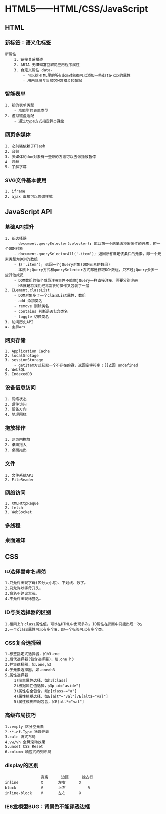 # HTML5——HTML/CSS/JavaScript
## HTML
### 新标签：语义化标签
    新属性
        1. 链接关系描述
        2. ARIA 无障碍富互联网应用程序属性
        3. 自定义属性 data-
            - 可以给HTML里的所有dom对象都可以添加一些data-xxx的属性
            - 用来记录与当前DOM强相关的数据
### 智能表单
    1. 新的表单类型
        - 功能型的表单类型
    2. 虚拟键盘适配
        - 通过type方式指定弹出键盘
### 网页多媒体
    1. 之前强依赖于Flash
    2. 音频
    3. 多媒体的dom对象有一些新的方法可以去做播放暂停
    4. 视频
    5. 了解字幕
### SVG文件基本使用
    1. iframe
    2. ajax 直接可以修改样式
## JavaScript API
### 基础API提升
    1. 新选择器
        - document.querySelector(selector); 返回第一个满足选择器条件的元素，即一个DOM对象
        - document.querySelectorAll('.item'); 返回所有满足该条件的元素，即一个元素类型为DOM的数组
        - $('.item'); 返回一个jQuery对象(DOM元素的数组)
        - 本质上jQuery方式和querySelector方式都是获取DOM数组，只不过jQuery会多一些其他成员
        - DOM数组的每个成员注册事件不能像jQuery一样直接注册，需要分别注册
        - H5就是将我们经常需要的操作又包装了一层
    2. ELement.classList
        - DOM对象多了一个classList属性，数组
        - add 添加类名
        - remove 删除类名
        - contains 判断是否包含类名
        - toggle 切换类名
    3. 访问历史API
    4. 全屏API
### 网页存储
    1. Application Cache
    2. localSrotage
    3. sessionStorage
        - getItem方式获取一个不存在的键，返回空字符串；[]返回 undefined
    4. WebSQL
    5. IndexedDB
### 设备信息访问
    1. 网络状态
    2. 硬件访问
    3. 设备方向
    4. 地理围栏
### 拖放操作
    1. 网页内拖放
    2. 桌面拖入
    3. 桌面拖出
### 文件
    1. 文件系统API
    2. FileReader
### 网络访问
    1. XMLHttpReque
    2. fetch
    3. WebSocket
### 多线程
### 桌面通知
## CSS
### ID选择器命名规范
	1.只允许出现字母(区分大小写)、下划线、数字。
	2.只允许以字母开头。
	3.命名不建议太长。
	4.不允许出现标签名。
### ID与类选择器的区别
	1.相同上午class属性值，可以在HTML中出现多次。ID属性在页面中只能出现一次。
	2.一个class属性可以有多个值，即一个标签可以有多个类。
### CSS复合选择器
	1.标签指定式选择器，如h3.one
	2.后代选择器(包含选择器)，如.one h3
	3.并集选择器，如.one,h3
	4.子元素选择器，如.one>h3
	5.属性选择器
		1)简单属性选择，如h3[class]
		2)根据属性值选择，如p[id="aside"]
		3)属性名全包含，如p[class~="a"]
		4)属性模糊选择，如E[alt^="val"]/E[alt$="val"]
		5)属性模糊匹配包含，如E[alt*="val"]
### 高级布局技巧
    1.:empty 区分空元素
    2.:*-of-Type 选择元素
    3.calc 流式布局
    4.vw/vh 全屏滚动效果
    5.unset CSS Reset
    6.column 响应式的列布局
### display的区别
				    宽高	    边距	    独占行
	inline 			X		左右	    X
	block 			V 		上右      	V
	inline-block	V 		左右	    X
### IE6盒模型BUG：背景色不能穿透边框